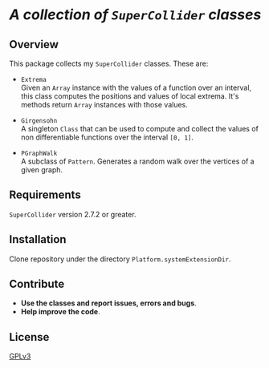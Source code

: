 # *A collection of `SuperCollider` classes*
## Overview
This package collects my `SuperCollider` classes. These are:

* `Extrema`  
    Given an `Array` instance with the values of a function over an interval, this class computes the positions and values of local extrema. It's methods return `Array` instances with those values.

* `Girgensohn`  
    A singleton `Class` that can be used to compute and collect the values of non differentiable functions over the interval `[0, 1]`.

* `PGraphWalk`  
   A subclass of `Pattern`. Generates a random walk over the vertices of a given graph.

## Requirements
`SuperCollider` version 2.7.2 or greater.

## Installation
Clone repository under the directory `Platform.systemExtensionDir`.

## Contribute
- **Use the classes and report issues, errors and bugs**.
- **Help improve the code**.

## License
[GPLv3](LICENSE)
